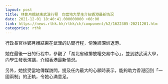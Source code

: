 ```yaml
---
layout: post
title: 林鄭月娥結束武漢行程　向當地大學生介紹香港最新情況
date: 2021-12-01 18:40:41.000000000 +08:00
link: https://news.rthk.hk/rthk/ch/component/k2/1622305-20211201.htm
categories: rthk
---
```


行政長官林鄭月娥結束在武漢的訪問行程，傍晚經深圳返港。

她在最後一日的行程中，參觀了「湖北省碳排放權交易中心」，並到訪武漢大學，向學生發表演講，介紹香港最新情況。

另外，她接受當地傳媒訪問，提及任內最大的心願時表示，能夠助力香港回到「一國兩制」的正軌，令她心滿意足。
